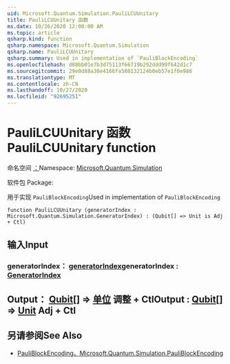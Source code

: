 ```yaml
---
uid: Microsoft.Quantum.Simulation.PauliLCUUnitary
title: PauliLCUUnitary 函数
ms.date: 10/26/2020 12:00:00 AM
ms.topic: article
qsharp.kind: function
qsharp.namespace: Microsoft.Quantum.Simulation
qsharp.name: PauliLCUUnitary
qsharp.summary: Used in implementation of `PauliBlockEncoding`
ms.openlocfilehash: d88bb01e7b3d75113f66719b292ddd99f642d1c7
ms.sourcegitcommit: 29e0d88a30e4166fa580132124b0eb57e1f0e986
ms.translationtype: MT
ms.contentlocale: zh-CN
ms.lasthandoff: 10/27/2020
ms.locfileid: "92695251"
---
```

# <a name="paulilcuunitary-function"></a><span data-ttu-id="7b2b7-102">PauliLCUUnitary 函数</span><span class="sxs-lookup"><span data-stu-id="7b2b7-102">PauliLCUUnitary function</span></span>

<span data-ttu-id="7b2b7-103">命名空间 [：](xref:Microsoft.Quantum.Simulation)</span><span class="sxs-lookup"><span data-stu-id="7b2b7-103">Namespace: [Microsoft.Quantum.Simulation](xref:Microsoft.Quantum.Simulation)</span></span>

<span data-ttu-id="7b2b7-104">软件包 [](https://nuget.org/packages/)</span><span class="sxs-lookup"><span data-stu-id="7b2b7-104">Package: [](https://nuget.org/packages/)</span></span>


<span data-ttu-id="7b2b7-105">用于实现 `PauliBlockEncoding`</span><span class="sxs-lookup"><span data-stu-id="7b2b7-105">Used in implementation of `PauliBlockEncoding`</span></span>

```qsharp
function PauliLCUUnitary (generatorIndex : Microsoft.Quantum.Simulation.GeneratorIndex) : (Qubit[] => Unit is Adj + Ctl)
```


## <a name="input"></a><span data-ttu-id="7b2b7-106">输入</span><span class="sxs-lookup"><span data-stu-id="7b2b7-106">Input</span></span>

### <a name="generatorindex--generatorindex"></a><span data-ttu-id="7b2b7-107">generatorIndex： [generatorIndex](xref:Microsoft.Quantum.Simulation.GeneratorIndex)</span><span class="sxs-lookup"><span data-stu-id="7b2b7-107">generatorIndex : [GeneratorIndex](xref:Microsoft.Quantum.Simulation.GeneratorIndex)</span></span>





## <a name="output--qubit--unit-adj--ctl"></a><span data-ttu-id="7b2b7-108">Output： [Qubit](xref:microsoft.quantum.lang-ref.qubit)[] => [单位](xref:microsoft.quantum.lang-ref.unit) 调整 + Ctl</span><span class="sxs-lookup"><span data-stu-id="7b2b7-108">Output : [Qubit](xref:microsoft.quantum.lang-ref.qubit)[] => [Unit](xref:microsoft.quantum.lang-ref.unit) Adj + Ctl</span></span>



## <a name="see-also"></a><span data-ttu-id="7b2b7-109">另请参阅</span><span class="sxs-lookup"><span data-stu-id="7b2b7-109">See Also</span></span>

- [<span data-ttu-id="7b2b7-110">PauliBlockEncoding。</span><span class="sxs-lookup"><span data-stu-id="7b2b7-110">Microsoft.Quantum.Simulation.PauliBlockEncoding</span></span>](xref:Microsoft.Quantum.Simulation.PauliBlockEncoding)